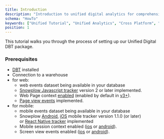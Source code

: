 ```yaml
---
title: Introduction
description: "Introduction to unified digital analytics for comprehensive cross-platform behavioral data insights."
schema: "HowTo"
keywords: ["Unified Tutorial", "Unified Analytics", "Cross Platform", "Tutorial Introduction", "Multi Platform", "Unified Guide"]
position: 1
---
```


This tutorial walks you through the process of setting up our Unified Digital DBT package.

### Prerequisites

- [DBT](https://github.com/dbt-labs/dbt) installed
- Connection to a warehouse
- for web:
  - web events dataset being available in your database
  - [Snowplow Javascript tracker](https://docs.snowplow.io/docs/sources/trackers/javascript-trackers/) version 2 or later implemented.
  - Web Page context [enabled](https://docs.snowplow.io/docs/sources/trackers/web-trackers/tracker-setup/initialization-options/) (enabled by default in [v3+](https://docs.snowplow.io/docs/sources/trackers/web-trackers/tracker-setup/initialization-options/)).
  - [Page view events](https://docs.snowplow.io/docs/sources/trackers/web-trackers/tracking-events/#page-views) implemented.
- for mobile:
  - mobile events dataset being available in your database
  - Snowplow [Android](https://docs.snowplow.io/docs/sources/trackers/mobile-trackers/previous-versions/android-tracker/), [iOS](https://docs.snowplow.io/docs/sources/trackers/mobile-trackers/previous-versions/objective-c-tracker/) mobile tracker version 1.1.0 (or later) or [React Native tracker](https://docs.snowplow.io/docs/sources/trackers/react-native-tracker/) implemented
  - Mobile session context enabled ([ios](https://docs.snowplow.io/docs/sources/trackers/mobile-trackers/previous-versions/objective-c-tracker/ios-tracker-1-7-0/#session-context) or [android](https://docs.snowplow.io/docs/sources/trackers/mobile-trackers/previous-versions/android-tracker/android-1-7-0/#session-tracking)).
  - Screen view events enabled ([ios](https://docs.snowplow.io/docs/sources/trackers/mobile-trackers/previous-versions/objective-c-tracker/ios-tracker-1-7-0/#tracking-features) or [android](https://docs.snowplow.io/docs/sources/trackers/mobile-trackers/previous-versions/android-tracker/android-1-7-0/#tracking-features)).
